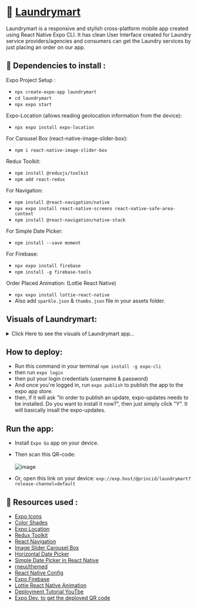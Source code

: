 # 👔 [Laundrymart](https://expo.dev/@princid/laundrymart)
Laundrymart is a responsive and stylish cross-platform mobile app created using React Native Expo CLI. It has clean User Interface created for Laundry service providers/agencies and consumers can get the Laundry services by just placing an order on our app.

## 🔰 Dependencies to install :
Expo Project Setup :
- `npx create-expo-app laundrymart`
- `cd laundrymart`
- `npx expo start`

Expo-Location (allows reading geolocation information from the device):
- `npx expo install expo-location`

For Carousel Box (react-native-image-slider-box):
- `npm i react-native-image-slider-box`

Redux Toolkit:
- `npm install @reduxjs/toolkit`
- `npm add react-redux`

For Navigation:
- `npm install @react-navigation/native`
- `npx expo install react-native-screens react-native-safe-area-context`
- `npm install @react-navigation/native-stack`

For Simple Date Picker:
- `npm install --save moment`

For Firebase:
- `npx expo install firebase`
- `npm install -g firebase-tools`

Order Placed Animation: (Lottie React Native)
- `npx expo install lottie-react-native`
- Also add `sparkle.json` & `thumbs.json` file in your assets folder.


## Visuals of Laundrymart:

<details>
  <summary>Click Here to see the visuals of Laundrymart app...</summary>
  <br>
 

![image](https://github.com/princid/Laundrymart/assets/90444477/1b4912df-b4fa-4271-9843-c8c6e7ea6d9f)
 
![image](https://github.com/princid/Laundrymart/assets/90444477/83dbb096-0e89-4c50-989b-e08c73f17d3f)
 
![image](https://github.com/princid/Laundrymart/assets/90444477/61a9e1a4-fe09-476b-be0d-0ce0e5c9d8ce)
 
![image](https://github.com/princid/Laundrymart/assets/90444477/931d6106-5a4f-46e4-9b6c-43048ad0b501)
 
![image](https://github.com/princid/Laundrymart/assets/90444477/8a2bc7a9-e24a-4ea4-ae23-e078b9548e4e)
 
![image](https://github.com/princid/Laundrymart/assets/90444477/6b0b71fa-f446-4b34-8992-4f1c81905e7f)
 
 <br>
</details>


## How to deploy:
- Run this command in your terminal `npm install -g expo-cli`
- then run `expo login`
- then put your login credentials (username & password)
- And once you're logged in, run `expo publish` to publish the app to the expo app store.
- then, if it will ask "In order to publish an update, expo-updates needs to be installed. Do you want to install it now?", then just simply click "Y". It will basically insall the expo-updates.

## Run the app:
- Install `Expo Go` app on your device.
- Then scan this QR-code: <br><br>
 ![image](https://github.com/princid/Laundrymart/assets/90444477/e839a37a-0a90-4140-8dd3-e22643807d24) <br>
 
- Or, open this link on your device: `exp://exp.host/@princid/laundrymart?release-channel=default`

## 🚀 Resources used :
- [Expo Icons](https://icons.expo.fyi/)
- [Color Shades](https://htmlcolorcodes.com/color-picker/)
- [Expo Location](https://docs.expo.dev/versions/latest/sdk/location/)
- [Redux Toolkit](https://redux-toolkit.js.org/introduction/getting-started)
- [React Navigation](https://reactnavigation.org/docs/getting-started)
- [Image Slider Carousel Box](https://www.npmjs.com/package/react-native-image-slider-box)
- [Horizontal Date Picker](https://github.com/AwrminKhodaei/react-native-horizontal-datepicker)
- [Simple Date Picker in React Native](https://dev.to/kharioki/horizontal-calendar-a-simple-date-picker-for-react-native-4h2)
- [rneui/themed](https://www.npmjs.com/package/@rneui/themed)
- [React Native Config](https://www.npmjs.com/package/react-native-config)
- [Expo Firebase](https://docs.expo.dev/guides/using-firebase/)
- [Lottie React Native Animation](https://docs.expo.dev/versions/latest/sdk/lottie/)
- [Deployment Tutorial YouTbe](https://youtu.be/ByqYR1IwYKY)
- [Expo Dev, to get the deployed QR code](https://expo.dev/)

